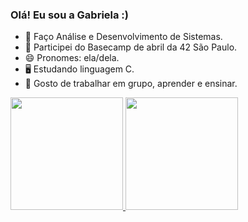 ### Olá! Eu sou a Gabriela :)

- 📘 Faço Análise e Desenvolvimento de Sistemas.
- 🔭 Participei do Basecamp de abril da 42 São Paulo.
- 😄 Pronomes: ela/dela.
- 🖥️ Estudando linguagem C.
- 👯 Gosto de trabalhar em grupo, aprender e ensinar.

<div>
  <a href="https://github.com/Gabriela-M-Silva">
  <img height="180cm" src="https://github-readme-stats.vercel.app/api?username=Gabriela-M-Silva&show_icons=true&theme=dracula&include_all_commits=true&count_private=true"/>
  <img height="180cm" src="https://github-readme-stats.vercel.app/api/top-langs/?username=Gabriela-M-Silva&layout=compact&langs_count=16&theme=dracula"/>
</div>
    
##


<!--
**Gabriela-M-Silva/Gabriela-M-Silva** is a ✨ _special_ ✨ repository because its `README.md` (this file) appears on your GitHub profile.

Here are some ideas to get you started:

- 🔭 I’m currently working on ...
- 🌱 I’m currently learning ...
- 👯 I’m looking to collaborate on ...
- 🤔 I’m looking for help with ...
- 💬 Ask me about ...
- 📫 How to reach me: ...
- Estudando linguagem C. ??
- Tenho interesse em aprender mais sobre sistemas operacionais. ???
- ⚡ Fun fact: ...

depois posso colocar os ícones das linguagens.
para deixar os status na mesma linha é só mexer no html e css na altura e largura
-->

